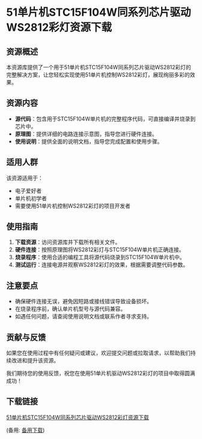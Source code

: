  # 51单片机STC15F104W同系列芯片驱动WS2812彩灯资源下载

 ## 资源概述

 本资源库提供了一个用于51单片机STC15F104W同系列芯片驱动WS2812彩灯的完整解决方案，让您轻松实现使用51单片机控制WS2812彩灯，展现绚丽多彩的效果。

 ## 资源内容

 - **源代码**：包含用于STC15F104W单片机的完整程序代码，可直接编译并烧录到芯片中。
 - **原理图**：提供详细的电路连接示意图，指导您进行硬件连接。
 - **使用说明**：提供全面的说明文档，指导您完成配置和使用步骤。

 ## 适用人群

 该资源适用于：

 - 电子爱好者
 - 单片机初学者
 - 需要使用51单片机控制WS2812彩灯的项目开发者

 ## 使用指南

 1. **下载资源**：访问资源库并下载所有相关文件。
 2. **硬件连接**：按照原理图将WS2812彩灯与STC15F104W单片机正确连接。
 3. **烧录程序**：使用合适的编程工具将源代码烧录到STC15F104W单片机中。
 4. **测试运行**：连接电源并观察WS2812彩灯的效果，根据需要调整代码参数。

 ## 注意要点

 - 确保硬件连接无误，避免因短路或接线错误导致设备损坏。
 - 在烧录程序前，确认单片机型号与源代码兼容。
 - 如遇任何问题，请查阅使用说明文档或联系作者寻求支持。

 ## 贡献与反馈

 如果您在使用过程中有任何疑问或建议，欢迎提交问题或拉取请求，以帮助我们持续改进和提升该资源。

 我们期待您的使用反馈，祝您在使用51单片机驱动WS2812彩灯的项目中取得圆满成功！

 ## 下载链接
 [51单片机STC15F104W同系列芯片驱动WS2812彩灯资源下载](https://pan.quark.cn/s/944c1b50e17b) 

 (备用: [备用下载](https://pan.baidu.com/s/1eIgxRnl4lXVU8Sfjy2SuCQ?pwd=1234))
